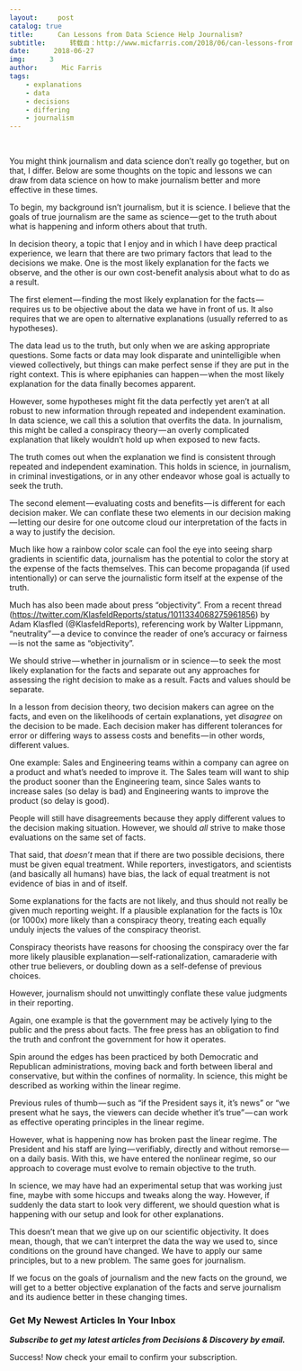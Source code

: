 ```yaml
---
layout:     post
catalog: true
title:      Can Lessons from Data Science Help Journalism?
subtitle:      转载自：http://www.micfarris.com/2018/06/can-lessons-from-data-science-help-journalism/
date:      2018-06-27
img:      3
author:      Mic Farris
tags:
    - explanations
    - data
    - decisions
    - differing
    - journalism
---
```


 

You might think journalism and data science don’t really go together, but on that, I differ. Below are some thoughts on the topic and lessons we can draw from data science on how to make journalism better and more effective in these times.



To begin, my background isn’t journalism, but it is science. I believe that the goals of true journalism are the same as science — get to the truth about what is happening and inform others about that truth.

In decision theory, a topic that I enjoy and in which I have deep practical experience, we learn that there are two primary factors that lead to the decisions we make. One is the most likely explanation for the facts we observe, and the other is our own cost-benefit analysis about what to do as a result.

The first element — finding the most likely explanation for the facts — requires us to be objective about the data we have in front of us. It also requires that we are open to alternative explanations (usually referred to as hypotheses).

The data lead us to the truth, but only when we are asking appropriate questions. Some facts or data may look disparate and unintelligible when viewed collectively, but things can make perfect sense if they are put in the right context. This is where epiphanies can happen — when the most likely explanation for the data finally becomes apparent.

However, some hypotheses might fit the data perfectly yet aren’t at all robust to new information through repeated and independent examination. In data science, we call this a solution that overfits the data. In journalism, this might be called a conspiracy theory — an overly complicated explanation that likely wouldn’t hold up when exposed to new facts.

The truth comes out when the explanation we find is consistent through repeated and independent examination. This holds in science, in journalism, in criminal investigations, or in any other endeavor whose goal is actually to seek the truth.

The second element — evaluating costs and benefits — is different for each decision maker. We can conflate these two elements in our decision making — letting our desire for one outcome cloud our interpretation of the facts in a way to justify the decision.

Much like how a rainbow color scale can fool the eye into seeing sharp gradients in scientific data, journalism has the potential to color the story at the expense of the facts themselves. This can become propaganda (if used intentionally) or can serve the journalistic form itself at the expense of the truth.

Much has also been made about press “objectivity”. From a recent thread (https://twitter.com/KlasfeldReports/status/1011334068275961856) by Adam Klasfled (@KlasfeldReports), referencing work by Walter Lippmann, “neutrality” — a device to convince the reader of one’s accuracy or fairness — is not the same as “objectivity”.

We should strive — whether in journalism or in science — to seek the most likely explanation for the facts and separate out any approaches for assessing the right decision to make as a result. Facts and values should be separate.

In a lesson from decision theory, two decision makers can agree on the facts, and even on the likelihoods of certain explanations, yet *disagree* on the decision to be made. Each decision maker has different tolerances for error or differing ways to assess costs and benefits — in other words, different values.

One example: Sales and Engineering teams within a company can agree on a product and what’s needed to improve it. The Sales team will want to ship the product sooner than the Engineering team, since Sales wants to increase sales (so delay is bad) and Engineering wants to improve the product (so delay is good).

People will still have disagreements because they apply different values to the decision making situation. However, we should *all* strive to make those evaluations on the same set of facts.

That said, that *doesn’t* mean that if there are two possible decisions, there must be given equal treatment. While reporters, investigators, and scientists (and basically all humans) have bias, the lack of equal treatment is not evidence of bias in and of itself.

Some explanations for the facts are not likely, and thus should not really be given much reporting weight. If a plausible explanation for the facts is 10x (or 1000x) more likely than a conspiracy theory, treating each equally unduly injects the values of the conspiracy theorist.

Conspiracy theorists have reasons for choosing the conspiracy over the far more likely plausible explanation — self-rationalization, camaraderie with other true believers, or doubling down as a self-defense of previous choices.

However, journalism should not unwittingly conflate these value judgments in their reporting.

Again, one example is that the government may be actively lying to the public and the press about facts. The free press has an obligation to find the truth and confront the government for how it operates.

Spin around the edges has been practiced by both Democratic and Republican administrations, moving back and forth between liberal and conservative, but within the confines of normality. In science, this might be described as working within the linear regime.

Previous rules of thumb — such as “if the President says it, it’s news” or “we present what he says, the viewers can decide whether it’s true” — can work as effective operating principles in the linear regime.

However, what is happening now has broken past the linear regime. The President and his staff are lying — verifiably, directly and without remorse — on a daily basis. With this, we have entered the nonlinear regime, so our approach to coverage must evolve to remain objective to the truth.

In science, we may have had an experimental setup that was working just fine, maybe with some hiccups and tweaks along the way. However, if suddenly the data start to look very different, we should question what is happening with our setup and look for other explanations.

This doesn’t mean that we give up on our scientific objectivity. It does mean, though, that we can’t interpret the data the way we used to, since conditions on the ground have changed. We have to apply our same principles, but to a new problem. The same goes for journalism.

If we focus on the goals of journalism and the new facts on the ground, we will get to a better objective explanation of the facts and serve journalism and its audience better in these changing times.

### Get My Newest Articles In Your Inbox

***Subscribe to get my latest articles from Decisions & Discovery by email.***

Success! Now check your email to confirm your subscription.
